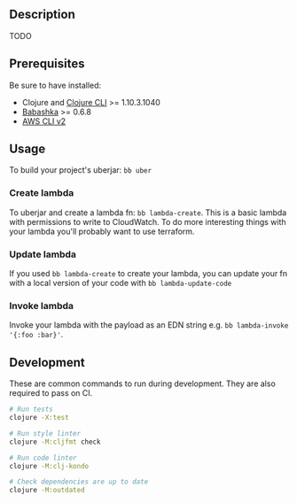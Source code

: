 ## Description

TODO

## Prerequisites

Be sure to have installed:

* Clojure and [Clojure CLI](https://clojure.org/releases/tools) >= 1.10.3.1040
* [Babashka](https://github.com/babashka/babashka) >= 0.6.8
* [AWS CLI v2](https://github.com/aws/aws-cli/tree/v2)

## Usage

To build your project's uberjar: `bb uber`

### Create lambda

To uberjar and create a lambda fn: `bb lambda-create`. This is a basic lambda with permissions to write to CloudWatch. To do more interesting things with your lambda you'll probably want to use terraform.

### Update lambda

If you used `bb lambda-create` to create your lambda, you can update your fn with a local version of your code with `bb lambda-update-code`

### Invoke lambda

Invoke your lambda with the payload as an EDN string e.g. `bb lambda-invoke '{:foo :bar}'`.

## Development

These are common commands to run during development. They are also required to pass on CI.

```bash
# Run tests
clojure -X:test

# Run style linter
clojure -M:cljfmt check

# Run code linter
clojure -M:clj-kondo

# Check dependencies are up to date
clojure -M:outdated
```
